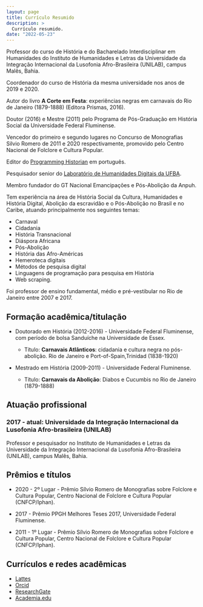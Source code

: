 ```yaml
---
layout: page
title: Currículo Resumido
description: >
  Currículo resumido.
date: "2022-05-23"
---
```

Professor do curso de História e do Bacharelado Interdisciplinar em Humanidades do Instituto de Humanidades e Letras da Universidade da Integração Internacional da Lusofonia Afro-Brasileira (UNILAB), campus Malês, Bahia.

Coordenador do curso de História da mesma universidade nos anos de 2019 e 2020.

Autor do livro **A Corte em Festa**: experiências negras em carnavais do Rio de Janeiro (1879-1888) (Editora Prismas, 2016).

Doutor (2016) e Mestre (2011) pelo Programa de Pós­-Graduação em História Social da Universidade Federal Fluminense.

Vencedor do primeiro e segundo lugares no Concurso de Monografias Silvio Romero de 2011 e 2020 respectivamente, promovido pelo Centro Nacional de Folclore e Cultura Popular.

Editor do [Programming Historian](https://programminghistorian.org/pt/) em português.

Pesquisador senior do [Laboratório de Humanidades Digitais da UFBA](http://labhd.ufba.br/).

Membro fundador do GT Nacional Emancipações e Pós-­Abolição da Anpuh.

Tem experiência na área de História Social da Cultura, Humanidades e História Digital, Abolição da escravidão e o Pós-Abolição no Brasil e no Caribe, atuando principalmente nos seguintes temas: 

- Carnaval
- Cidadania
- História Transnacional
- Diáspora Africana
- Pós­-Abolição
- História das Afro-Américas
- Hemeroteca digitais
- Métodos de pesquisa digital
- Linguagens de programação para pesquisa em História
- Web scraping.

Foi professor de ensino fundamental, médio e pré­-vestibular no Rio de Janeiro entre 2007 e 2017. 

## Formação acadêmica/titulação

- Doutorado em História (2012-2016) - Universidade Federal Fluminense, com período de bolsa Sanduíche na Universidade de Essex.
    - Título: **Carnavais Atlânticos**: cidadania e cultura negra no pós-abolição. Rio de Janeiro e Port-of-Spain,Trinidad (1838-1920)

- Mestrado em História (2009-2011) - Universidade Federal Fluminense.
    - Título: **Carnavais da Abolição**: Diabos e Cucumbis no Rio de Janeiro (1879-1888)

## Atuação profissional

### 2017 - atual: **Universidade da Integração Internacional da Lusofonia Afro-brasileira (UNILAB)**

Professor e pesquisador no Instituto de Humanidades e Letras da Universidade da Integração Internacional da Lusofonia Afro-Brasileira (UNILAB), campus Malês, Bahia.

## Prêmios e títulos

- 2020 - 2º Lugar - Prêmio Sílvio Romero de Monografias sobre Folclore e Cultura Popular, Centro Nacional de Folclore e Cultura Popular (CNFCP/Iphan).

- 2017 - Prêmio PPGH Melhores Teses 2017, Universidade Federal Fluminense.

- 2011 - 1º Lugar - Prêmio Sílvio Romero de Monografias sobre Folclore e Cultura Popular, Centro Nacional de Folclore e Cultura Popular (CNFCP/Iphan).

## Currículos e redes acadêmicas

- [Lattes](http://lattes.cnpq.br/6853705640900524)
- [Orcid](https://orcid.org/0000-0001-5067-8475)
- [ResearchGate](https://www.researchgate.net/profile/Eric_Brasil)
- [Academia.edu](https://unilab.academia.edu/EricBrasil)